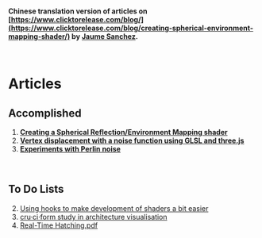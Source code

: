 <br/>

**Chinese translation version of articles on [https://www.clicktorelease.com/blog/](https://www.clicktorelease.com/blog/creating-spherical-environment-mapping-shader/) by  [Jaume Sanchez](https://github.com/spite).**

<br/>

# Articles 

## Accomplished

1.  [**Creating a Spherical Reflection/Environment Mapping shader**](https://github.com/xiehuating/translation-of-clicktorelease.com-blogs/blob/master/Creating%20a%20Spherical%20Reflection%20Environment%20Mapping%20shader.md)
2.  [**Vertex displacement with a noise function using GLSL and three.js**](https://github.com/xiehuating/translation-of-clicktorelease.com-blogs/blob/master/Vertex%20displacement%20with%20a%20noise%20function%20using%20GLSL%20and%20threejs.md)
3.  [**Experiments with Perlin noise**](https://github.com/xiehuating/translation-of-clicktorelease.com-blogs/blob/master/Experiments%20with%20Perlin%20noise.md)

<br/>

## To Do Lists

2. [Using hooks to make development of shaders a bit easier](https://www.clicktorelease.com/blog/using-hooks-for-easier-development-webgl-glsl/)
3. [cru·ci·form study in architecture visualisation](https://www.clicktorelease.com/blog/making-of-cruciform/)
4. [Real-Time Hatching.pdf](pdfs/hatching.pdf)

<br/>

